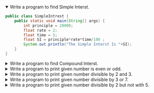 <details open>
<summary>Write a program to find Simple Interst.</summary>
<p>

```java
public class SimpleIntrest {
	public static void main(String[] args) {
		int principle = 20000;
		float rate = 2;
		float time = 5;
		float SI = principle*rate*time/100 ;
		System.out.println("The Simple Interst Is "+SI);
	}
}
```

</p>
</details>

<details>
<summary>Write a program to find Compound Interst.</summary>
<p>

```java
public class CompoundIntrest {
	public static void main(String[] args) {
		int p=2000;
		int t = 5;
		double r=0.08; 
		int n = 12;
		double amount = p * Math.pow(1 + (r / n), n * t);
		double cinterest = amount - p;
		System.out.println("Compound Interest after " + t + " years: "+cinterest);
		System.out.println("Amount after " + t + " years: "+amount);
	}
}
```

</p>
</details>

<details>
<summary>Write a program to print given number is even or odd.</summary>
<p>

```java
public class App{  
    public static void main(String args[]){  
        int n = 10;
        if(n % 2 == 0){
            System.out.println("Given number is even."); 
        } else {
            System.out.println("Given number is odd."); 
        } 
    }  
}
```

</p>
</details> 

<details>
<summary>Write a program to print given number divisible by 2 and 3.</summary>
<p>

```java
public class App{  
    public static void main(String args[]){  
        int n = 6;
        if(n % 2 == 0 && n % 3 == 0){
            System.out.println("Given number is divisible by 2 and 3."); 
        } else {
            System.out.println("Given number is Not divisible by 2 and 3."); 
        } 
    }  
}  
```

</p>
</details> 


<details>
<summary>Write a program to print given number divisible by 3 or 7.</summary>
<p>

```java
public class App{  
    public static void main(String args[]){  
        int n = 14;
        if(n % 3 == 0 || n % 7 == 0){
            System.out.println("Given number is divisible by 3 or 7."); 
        } else {
            System.out.println("Given number is Not divisible by 3 or 7."); 
        } 
    }  
}  
```

</p>
</details> 


<details>
<summary>Write a program to print given number divisible by 2 but not with 5.</summary>
<p>

```java
public class App{  
    public static void main(String args[]){  
        int n = 14;
        if(n % 2 == 0 && n % 5 != 0){
            System.out.println("Given number is divisible by 2 but not with 5."); 
        } else {
            System.out.println("Given number is divisible by 2 or 5."); 
        } 
    }  
}  
```

</p>
</details> 


